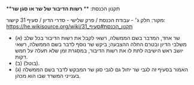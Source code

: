 **תקנון הכנסת: **
**רשות הדיבור של שר או סגן שר**

מקור: חלק ג׳ - עבודת הכנסת / פרק שלישי - סדרי הדיון / סעיף 31
קישור: https://he.wikisource.org/wiki/תקנון_הכנסת#סעיף_31

 * (א) שר אחד, המדבר בשם הממשלה, רשאי לקבל את רשות הדיבור בכל שלב משלבי הדיון ובטרם החלה ההצבעה; ביקש שר נוסף לדבר בשם הממשלה, רשאי יושב ראש הישיבה לתת לו את רשות הדיבור, במסגרת זמן שלא תעלה על חמש דקות.
 * (ב) (בוטל).
 * (ג) האמור בסעיף זה לגבי שר יחול גם לגבי סגן שר המבקש לדבר בשם הממשלה בענייני המשרד שבו הוא מכהן.